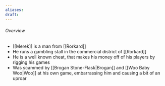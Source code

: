 ```yaml
---
aliases: 
draft:
---
```

###### Overview
- [[Merek]] is a man from [[Rorkard]]
- He runs a gambling stall in the commercial district of [[Rorkard]]
- He is a well known cheat, that makes his money off of his players by rigging his games
- Was scammed by [[Brogan Stone-Flask|Brogan]] and [[Woo Baby Woo|Woo]] at his own game, embarrassing him and causing a bit of an uproar